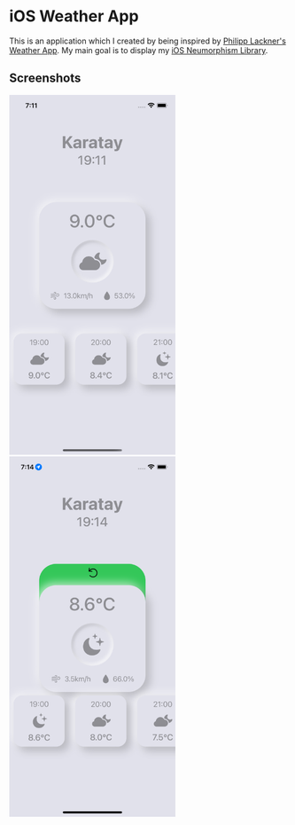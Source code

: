 # iOS Weather App

This is an application which I created by being inspired by [Philipp Lackner's Weather App](https://www.youtube.com/watch?v=eAbKK7JNxCE). My main goal is to display my [iOS Neumorphism Library](https://github.com/tarikyasar/ios-neumorphism.git).

## Screenshots

<div>
    <img src="/screenshots/ss.png" width="300">
    <img src="/screenshots/refreshed.png" width="300">
</div>
